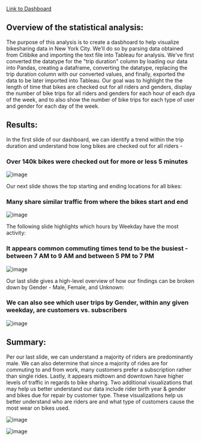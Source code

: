[Link to Dashboard](https://public.tableau.com/app/profile/mark.melendez/viz/Module14Challenge-TableauCitibike/CitibikeStory)

## Overview of the statistical analysis:

The purpose of this analysis is to create a dasbhoard to help visualize bikesharing data in New York City. We'll do so by parsing data obtained from Citibike and importing the text file into Tableau for analysis. We've first converted the datatype for the "trip duration" column by loading our data into Pandas, creating a dataframe, converting the datatype, replacing the trip duration column with our converted values, and finally, exported the data to be later imported into Tableau. Our goal was to highlight the the length of time that bikes are checked out for all riders and genders, display the number of bike trips for all riders and genders for each hour of each dya of the week, and to also show the number of bike trips for each type of user and gender for each day of the week.

## Results:

In the first slide of our dashboard, we can identify a trend within the trip duration and understand how long bikes are checked out for all riders - 

### Over 140k bikes were checked out for more or less 5 minutes
![image](https://user-images.githubusercontent.com/89496798/149846342-f253e8ef-b906-4a79-aeec-3fd9c36c8362.png)

Our next slide shows the top starting and ending locations for all bikes:

### Many share similar traffic from where the bikes start and end
![image](https://user-images.githubusercontent.com/89496798/149846451-ac8d9ebd-71b7-4524-90c9-f4493430615c.png)

The following slide highlights which hours by Weekday have the most activity:

### It appears common commuting times tend to be the busiest - between 7 AM to 9 AM and between 5 PM to 7 PM
![image](https://user-images.githubusercontent.com/89496798/149846560-1a3ef36a-5acf-4043-99ec-f9fcdead8507.png)

Our last slide gives a high-level overview of how our findings can be broken down by Gender - Male, Female, and Unknown:

### We can also see which user trips by Gender, within any given weekday, are customers vs. subscribers
![image](https://user-images.githubusercontent.com/89496798/149846638-6b760775-bf26-4a3b-9606-47e7af36d583.png)

## Summary:

Per our last slide, we can understand a majority of riders are predominantly male. We can also determine that since a majority of rides are for commuting to and from work, many customers prefer a subscription rather than single rides. Lastly, it appears midtown and downtown have higher levels of traffic in regards to bike sharing. Two additional visualizations that may help us better understand our data include rider birth year & gender and bikes due for repair by customer type. These visualizations help us better understand who are riders are and what type of customers cause the most wear on bikes used.

![image](https://user-images.githubusercontent.com/89496798/149848214-e5e07e15-dae6-41af-8e4d-a3a8ffecc69e.png)

![image](https://user-images.githubusercontent.com/89496798/149848246-f53a0959-692a-49f3-9963-502ce90b806e.png)

